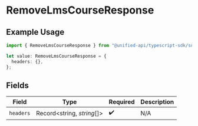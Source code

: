 # RemoveLmsCourseResponse

## Example Usage

```typescript
import { RemoveLmsCourseResponse } from "@unified-api/typescript-sdk/sdk/models/operations";

let value: RemoveLmsCourseResponse = {
  headers: {},
};
```

## Fields

| Field                      | Type                       | Required                   | Description                |
| -------------------------- | -------------------------- | -------------------------- | -------------------------- |
| `headers`                  | Record<string, *string*[]> | :heavy_check_mark:         | N/A                        |